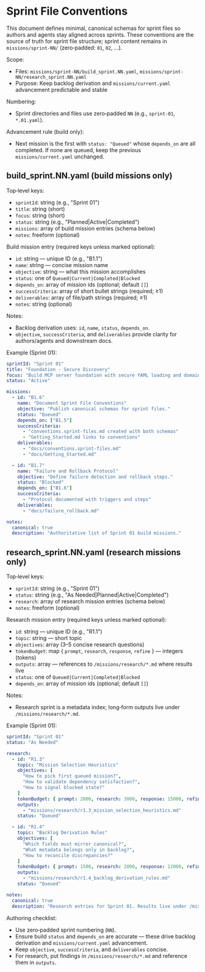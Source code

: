 # Sprint File Conventions

This document defines minimal, canonical schemas for sprint files so authors and agents stay aligned across sprints. These conventions are the source of truth for sprint file structure; sprint content remains in `missions/sprint-NN/` (zero‑padded: `01`, `02`, …).

Scope:
- Files: `missions/sprint-NN/build_sprint.NN.yaml`, `missions/sprint-NN/research_sprint.NN.yaml`
- Purpose: Keep backlog derivation and `missions/current.yaml` advancement predictable and stable

Numbering:
- Sprint directories and files use zero‑padded `NN` (e.g., `sprint-01`, `*.01.yaml`).

Advancement rule (build only):
- Next mission is the first with `status: "Queued"` whose `depends_on` are all completed. If none are queued, keep the previous `missions/current.yaml` unchanged.

## build_sprint.NN.yaml (build missions only)

Top‑level keys:
- `sprintId`: string (e.g., "Sprint 01")
- `title`: string (short)
- `focus`: string (short)
- `status`: string (e.g., "Planned|Active|Completed")
- `missions`: array of build mission entries (schema below)
- `notes`: freeform (optional)

Build mission entry (required keys unless marked optional):
- `id`: string — unique ID (e.g., "B1.1")
- `name`: string — concise mission name
- `objective`: string — what this mission accomplishes
- `status`: one of `Queued|Current|Completed|Blocked`
- `depends_on`: array of mission ids (optional; default `[]`)
- `successCriteria`: array of short bullet strings (required; ≥1)
- `deliverables`: array of file/path strings (required; ≥1)
- `notes`: string (optional)

Notes:
- Backlog derivation uses: `id`, `name`, `status`, `depends_on`.
- `objective`, `successCriteria`, and `deliverables` provide clarity for authors/agents and downstream docs.

Example (Sprint 01):

```yaml
sprintId: "Sprint 01"
title: "Foundation - Secure Discovery"
focus: "Build MCP server foundation with secure YAML loading and domain discovery."
status: "Active"

missions:
  - id: "B1.6"
    name: "Document Sprint File Conventions"
    objective: "Publish canonical schemas for sprint files."
    status: "Queued"
    depends_on: ["B1.5"]
    successCriteria:
      - "conventions.sprint-files.md created with both schemas"
      - "Getting_Started.md links to conventions"
    deliverables:
      - "docs/conventions.sprint-files.md"
      - "docs/Getting_Started.md"

  - id: "B1.7"
    name: "Failure and Rollback Protocol"
    objective: "Define failure detection and rollback steps."
    status: "Blocked"
    depends_on: ["B1.6"]
    successCriteria:
      - "Protocol documented with triggers and steps"
    deliverables:
      - "docs/failure_rollback.md"

notes:
  canonical: true
  description: "Authoritative list of Sprint 01 build missions."
```

## research_sprint.NN.yaml (research missions only)

Top‑level keys:
- `sprintId`: string (e.g., "Sprint 01")
- `status`: string (e.g., "As Needed|Planned|Active|Completed")
- `research`: array of research mission entries (schema below)
- `notes`: freeform (optional)

Research mission entry (required keys unless marked optional):
- `id`: string — unique ID (e.g., "R1.1")
- `topic`: string — short topic
- `objectives`: array (3–5 concise research questions)
- `tokenBudget`: map { `prompt`, `research`, `response`, `refine` } — integers (tokens)
- `outputs`: array — references to `/missions/research/*.md` where results live
- `status`: one of `Queued|Current|Completed|Blocked`
- `depends_on`: array of mission ids (optional; default `[]`)

Notes:
- Research sprint is a metadata index; long‑form outputs live under `/missions/research/*.md`.

Example (Sprint 01):

```yaml
sprintId: "Sprint 01"
status: "As Needed"

research:
  - id: "R1.3"
    topic: "Mission Selection Heuristics"
    objectives: [
      "How to pick first queued mission?",
      "How to validate dependency satisfaction?",
      "How to signal blocked state?"
    ]
    tokenBudget: { prompt: 2000, research: 3000, response: 15000, refine: 5000 }
    outputs:
      - "missions/research/r1.3_mission_selection_heuristics.md"
    status: "Queued"

  - id: "R1.4"
    topic: "Backlog Derivation Rules"
    objectives: [
      "Which fields must mirror canonical?",
      "What metadata belongs only in backlog?",
      "How to reconcile discrepancies?"
    ]
    tokenBudget: { prompt: 1500, research: 2000, response: 12000, refine: 4000 }
    outputs:
      - "missions/research/r1.4_backlog_derivation_rules.md"
    status: "Queued"

notes:
  canonical: true
  description: "Research entries for Sprint 01. Results live under /missions/research/*.md"
```

Authoring checklist:
- Use zero‑padded sprint numbering (`NN`).
- Ensure build `status` and `depends_on` are accurate — these drive backlog derivation and `missions/current.yaml` advancement.
- Keep `objective`, `successCriteria`, and `deliverables` concise.
- For research, put findings in `/missions/research/*.md` and reference them in `outputs`.

